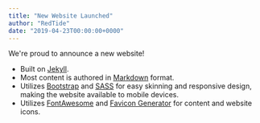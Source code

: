 ```yaml
---
title: "New Website Launched"
author: "RedTide"
date: "2019-04-23T00:00:00+0000"
---
```

We're proud to announce a new website!

- Built on [Jekyll].
- Most content is authored in [Markdown] format.
- Utilizes [Bootstrap] and [SASS] for easy skinning and responsive design,
  making the website available to mobile devices.
- Utilizes [FontAwesome] and [Favicon Generator] for content and website icons.

[Bootstrap]: http://getbootstrap.com/
[Favicon Generator]: https://realfavicongenerator.net/
[FontAwesome]: http://fontawesome.io/
[Jekyll]: http://jekyllrb.com/
[Markdown]: http://daringfireball.net/projects/markdown/
[SASS]: https://sass-lang.com/
